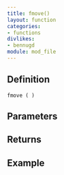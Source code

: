```yaml
---
title: fmove()
layout: function
categories:
- functions
divlikes:
- bennugd
module: mod_file
---
```


## Definition

    fmove ( )

## Parameters

## Returns

## Example
